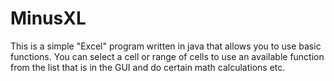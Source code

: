 # MinusXL

This is a simple "Excel" program written in java that allows you to use basic functions. You can select a cell or range of cells to use
an available function from the list that is in the GUI and do certain math calculations etc.
